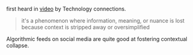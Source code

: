 first heard in [video](https://youtu.be/QEJpZjg8GuA?si=95tK5ihmWkj73hKn&t=1021) by Technology connections. 

> it's a phenomenon where information, meaning, or nuance is lost because context is stripped away or oversimplified

Algorithmic feeds on social media are quite good at fostering contextual collapse. 